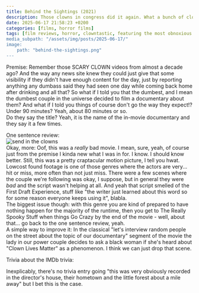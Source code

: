 ```yaml
---
title: Behind the Sightings (2021)
description: Those clowns in congress did it again. What a bunch of clowns!
date: 2025-06-17 21:58:23 +0200
categories: [films, horror films]
tags: [film reviews, horror, clowntastic, featuring the most obnoxious people on earth, found footage, hauntedhousesploitation, influencers!, lowbudgetcore, middleofnowherecore, netflixcore, snorecore, the writer's barely-disguised fetish, there was an attempt, true crime fans are the worst, they say the title]
media_subpath: "/assets/img/posts/2025-06-17/"
image:
    path: "behind-the-sightings.png"
---
```

<span class="reviewsection">Premise:</span> Remember those SCARY CLOWN videos from almost a decade ago? And the way any news site knew they could just give that some visibility if they didn't have enough content for the day, just by reporting anything any dumbass said they had seen one day while coming back home after drinking and all that? So what if I told you that the dumbest, and I mean the dumbest couple in the universe decided to film a documentary about them? And what if I told you things of course don't go the way they expect!?<br/>
<span class="reviewsection">Under 90 minutes?</span> Yeah, about 80 minutes or so.<br/>
<span class="reviewsection">Do they say the title?</span> Yeah, it is the name of the in-movie documentary and they say it a few times.

<span class="reviewsection">One sentence review:</span> <br/>![send in the clowns](clownfactory.gif)<br/>
<span class="reviewsection">Okay, more:</span> Oof, this was a *really* bad movie. I mean, sure, yeah, of course just from the premise I kinda new what I was in for. I know. I should know better. Still, this was a pretty craptacular motion picture, I tell you hwat.<br/>Lowcost found footage is one of those genres where the actors are very... hit or miss, more often than not just miss. There were a few scenes where the couple we're following was okay, I suppose, but in general they were *bad* and the script wasn't helping at all. And yeah that script smelled of the First Draft Experience, stuff like "the writer just learned about this word so for some reason everyone keeps using it", blabla.<br/>The biggest issue though: with this genre you are kind of prepared to have nothing happen for the majority of the runtime, then you get to The Really Spooky Stuff when things Go Crazy by the end of the movie - well, about that... go back to the one sentence review, yeah.<br/>
<span class="reviewsection">A simple way to improve it:</span> In the classical "let's interview random people on the street about the topic of our documentary" segment of the movie the lady in our power couple decides to ask a black woman if she's heard about "Clown Lives Matter" as a phenomenon. I think we can just drop that scene.

<span class="reviewsection">Trivia about the IMDb trivia:</span>

Inexplicably, there's no trivia entry going "this was very obviously recorded in the director's house, their hometown and the little forest about a mile away" but I bet this is the case.
